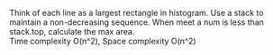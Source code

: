 Think of each line as a largest rectangle in histogram. Use a stack to maintain a non-decreasing sequence. When meet a num is less than stack.top, calculate the max area.  
Time complexity O(n^2), Space complexity O(n^2)